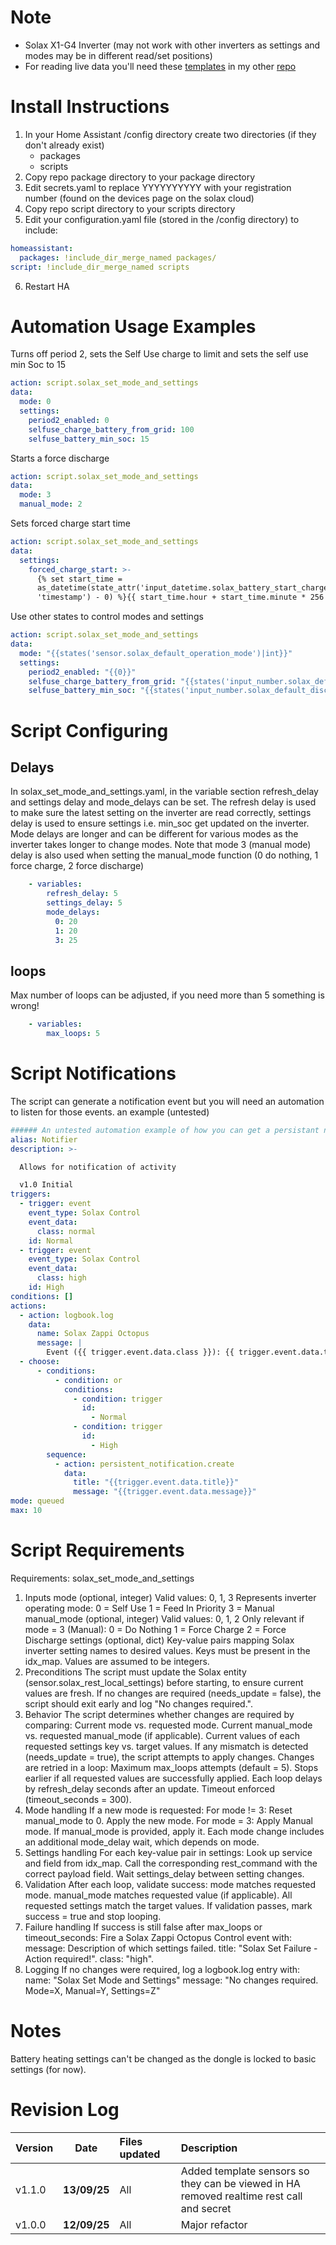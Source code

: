 

# Note
- Solax X1-G4 Inverter (may not work with other inverters as settings and modes may be in different read/set positions)
- For reading live data you'll need these [templates](https://github.com/RGx01/home-assistant-Solax-Zappi-Octopus-Control/blob/main/config/packages/solax_additions/templates.yaml) in my other [repo](https://github.com/RGx01/home-assistant-Solax-Zappi-Octopus-Control) 




# Install Instructions
1. In your Home Assistant /config directory create two directories (if they don't already exist)
   * packages
   * scripts
2. Copy repo package directory to your package directory
3. Edit secrets.yaml to replace YYYYYYYYYY with your registration number (found on the devices page on the solax cloud)
4. Copy repo script directory to your scripts directory
5. Edit your configuration.yaml file (stored in the /config directory) to include:
```yaml
homeassistant:
  packages: !include_dir_merge_named packages/
script: !include_dir_merge_named scripts
```
6. Restart HA

# Automation Usage Examples

Turns off period 2, sets the Self Use charge to limit and sets the self use min Soc to 15
```yaml
action: script.solax_set_mode_and_settings
data:
  mode: 0
  settings:
    period2_enabled: 0
    selfuse_charge_battery_from_grid: 100
    selfuse_battery_min_soc: 15
```

Starts a force discharge
```yaml
action: script.solax_set_mode_and_settings
data:
  mode: 3
  manual_mode: 2
```
Sets forced charge start time
```yaml
action: script.solax_set_mode_and_settings
data:
  settings:
    forced_charge_start: >-
      {% set start_time =
      as_datetime(state_attr('input_datetime.solax_battery_start_charge_time',
      'timestamp') - 0) %}{{ start_time.hour + start_time.minute * 256 }}
```

Use other states to control modes and settings
```yaml
action: script.solax_set_mode_and_settings
data:
  mode: "{{states('sensor.solax_default_operation_mode')|int}}"
  settings:
    period2_enabled: "{{0}}"
    selfuse_charge_battery_from_grid: "{{states('input_number.solax_default_charge_to_limit_soc')|int}}"
    selfuse_battery_min_soc: "{{states('input_number.solax_default_discharge_limit_soc')|int}}"
```
# Script Configuring 
## Delays
In solax_set_mode_and_settings.yaml, in the variable section refresh_delay and settings delay and mode_delays can be set. The refresh delay is used to make sure the latest setting on the inverter are read correctly, settings delay is used to ensure settings i.e. min_soc get updated on the inverter. Mode delays are longer and can be different for various modes as the inverter takes longer to change modes. Note that mode 3 (manual mode) delay is also used when setting the manual_mode function (0 do nothing, 1 force charge, 2 force discharge)
```yaml
    - variables:
        refresh_delay: 5
        settings_delay: 5
        mode_delays:
          0: 20
          1: 20
          3: 25
```
## loops
Max number of loops can be adjusted, if you need more than 5 something is wrong!
```yaml
    - variables:
        max_loops: 5
```
# Script Notifications
The script can generate a notification event but you will need an automation to listen for those events. an example (untested)
```yaml
###### An untested automation example of how you can get a persistant notification from the script.
alias: Notifier
description: >-

  Allows for notification of activity

  v1.0 Initial
triggers:
  - trigger: event
    event_type: Solax Control
    event_data:
      class: normal
    id: Normal
  - trigger: event
    event_type: Solax Control
    event_data:
      class: high
    id: High
conditions: []
actions:
  - action: logbook.log
    data:
      name: Solax Zappi Octopus
      message: |
        Event ({{ trigger.event.data.class }}): {{ trigger.event.data.title }}
  - choose:
      - conditions:
          - condition: or
            conditions:
              - condition: trigger
                id:
                  - Normal
              - condition: trigger
                id:
                  - High
        sequence:
          - action: persistent_notification.create
            data:
              title: "{{trigger.event.data.title}}"
              message: "{{trigger.event.data.message}}"
mode: queued
max: 10

```
# Script Requirements
Requirements: solax_set_mode_and_settings
1. Inputs
mode (optional, integer)
Valid values: 0, 1, 3
Represents inverter operating mode:
0 = Self Use
1 = Feed In Priority
3 = Manual
manual_mode (optional, integer)
Valid values: 0, 1, 2
Only relevant if mode = 3 (Manual):
0 = Do Nothing
1 = Force Charge
2 = Force Discharge
settings (optional, dict)
Key-value pairs mapping Solax inverter setting names to desired values.
Keys must be present in the idx_map.
Values are assumed to be integers.
2. Preconditions
The script must update the Solax entity (sensor.solax_rest_local_settings) before starting, to ensure current values are fresh.
If no changes are required (needs_update = false), the script should exit early and log "No changes required.".
3. Behavior
The script determines whether changes are required by comparing:
Current mode vs. requested mode.
Current manual_mode vs. requested manual_mode (if applicable).
Current values of each requested settings key vs. target values.
If any mismatch is detected (needs_update = true), the script attempts to apply changes.
Changes are retried in a loop:
Maximum max_loops attempts (default = 5).
Stops earlier if all requested values are successfully applied.
Each loop delays by refresh_delay seconds after an update.
Timeout enforced (timeout_seconds = 300).
4. Mode handling
If a new mode is requested:
For mode != 3:
Reset manual_mode to 0.
Apply the new mode.
For mode = 3:
Apply Manual mode.
If manual_mode is provided, apply it.
Each mode change includes an additional mode_delay wait, which depends on mode.
5. Settings handling
For each key-value pair in settings:
Look up service and field from idx_map.
Call the corresponding rest_command with the correct payload field.
Wait settings_delay between setting changes.
6. Validation
After each loop, validate success:
mode matches requested mode.
manual_mode matches requested value (if applicable).
All requested settings match the target values.
If validation passes, mark success = true and stop looping.
7. Failure handling
If success is still false after max_loops or timeout_seconds:
Fire a Solax Zappi Octopus Control event with:
message: Description of which settings failed.
title: "Solax Set Failure - Action required!".
class: "high".
8. Logging
If no changes were required, log a logbook.log entry with:
name: "Solax Set Mode and Settings"
message: "No changes required. Mode=X, Manual=Y, Settings=Z"

# Notes
Battery heating settings can't be changed as the dongle is locked to basic settings (for now).

# Revision Log
| Version | Date | Files updated |Description |
|:------|:--------:|:------|:------|
| v1.1.0  | **13/09/25** | All | Added template sensors so they can be viewed in HA <br> removed realtime rest call and secret|
| v1.0.0  | **12/09/25** | All | Major refactor |